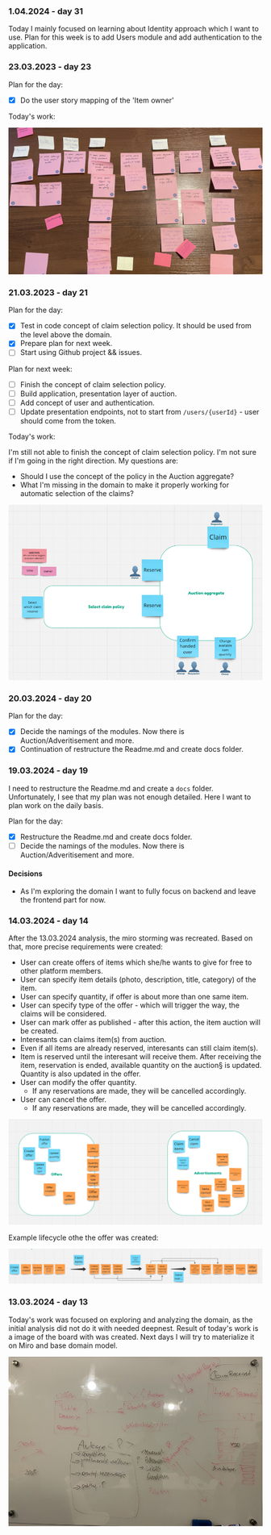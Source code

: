 ### 1.04.2024 - day 31

Today I mainly focused on learning about Identity approach which I want to use. Plan for this week is to add Users module and add authentication to the application.

### 23.03.2023 - day 23

Plan for the day:
- [x] Do the user story mapping of the 'Item owner'

Today's work:

![img.png](images/user_story_mapping.jpg)

### 21.03.2023 - day 21

Plan for the day:
- [x] Test in code concept of claim selection policy. It should be used from the level above the domain.
- [x] Prepare plan for next week.
- [ ] Start using Github project && issues.

Plan for next week:
- [ ] Finish the concept of claim selection policy.
- [ ] Build application, presentation layer of auction.
- [ ] Add concept of user and authentication.
- [ ] Update presentation endpoints, not to start from `/users/{userId}` - user should come from the token.

Today's work:

I'm still not able to finish the concept of claim selection policy. I'm not sure if I'm going in the right direction. My questions are:
- Should I use the concept of the policy in the Auction aggregate?
- What I'm missing in the domain to make it properly working for automatic selection of the claims?

![img.png](images/2024_03_21_auction_aggregate.png)

### 20.03.2024 - day 20

Plan for the day:
- [x] Decide the namings of the modules. Now there is Auction/Adveritisement and more.
- [x] Continuation of restructure the Readme.md and create docs folder.

### 19.03.2024 - day 19

I need to restructure the Readme.md and create a `docs` folder. Unfortunately, I see that my plan was not enough detailed. Here I want to plan work on the daily basis.

Plan for the day:
- [x] Restructure the Readme.md and create docs folder.
- [ ] Decide the namings of the modules. Now there is Auction/Adveritisement and more.

#### Decisions
- As I'm exploring the domain I want to fully focus on backend and leave the frontend part for now.

### 14.03.2024 - day 14

After the 13.03.2024 analysis, the miro storming was recreated. Based on that, more precise requirements were created:

- User can create offers of items which she/he wants to give for free to other platform members.
- User can specify item details (photo, description, title, category) of the item.
- User can specify quantity, if offer is about more than one same item.
- User can specify type of the offer - which will trigger the way, the claims will be considered.
- User can mark offer as published - after this action, the item auction will be created.
- Interesants can claims item(s) from auction.
- Even if all items are already reserved, interesants can still claim item(s).
- Item is reserved until the interesant will receive them. After receiving the item, reservation is ended, available quantity on the auction§ is updated. Quantity is also updated in the offer.
- User can modify the offer quantity.
    - If any reservations are made, they will be cancelled accordingly.
- User can cancel the offer.
    - If any reservations are made, they will be cancelled accordingly.

![img_1.png](images/miro_modules_offers_auctions.png)

Example lifecycle othe the offer was created:

![img_2.png](images/miro_manual_process.png)

### 13.03.2024 - day 13

Today's work was focused on exploring and analyzing the domain, as the initial analysis did not do it with needed deepnest. Result of today's work is a image of the board with was created. Next days I will try to materialize it on Miro and base domain model.

![img.png](images/2024_03_13_board.png)
